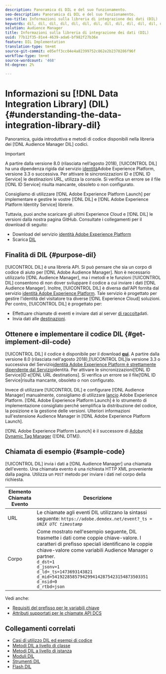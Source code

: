 ```yaml
---
description: Panoramica di DIL e del suo funzionamento.
seo-description: Panoramica di DIL e del suo funzionamento.
seo-title: Informazioni sulla libreria di integrazione dei dati (DIL)
keywords: dil, dil, dil, dil, dil, dil, dil, dil, dil, dil, dil, dil, dil, dil, dil, dil, dil, dil, dil, dil, dil, dil, dil, dil, dil, dil, dil, dil, dil, dil, dil, dil, dil, dil,
solution: Audience Manager
title: Informazioni sulla libreria di integrazione dei dati (DIL)
uuid: 77b12f35-81e4-4639-ada6-bf982f27b36e
feature: DIL Implementation
translation-type: tm+mt
source-git-commit: e05eff3cc04e4a82399752c862e2b2370286f96f
workflow-type: tm+mt
source-wordcount: '468'
ht-degree: 2%

---
```



# Informazioni su [!DNL Data Integration Library] (DIL){#understanding-the-data-integration-library-dil}

Panoramica, guida introduttiva e metodi di codice disponibili nella libreria dei [!DNL Audience Manager DIL] codici.

>[!IMPORTANT]
>
>A partire dalla versione 8.0 (rilasciata nell’agosto 2018), [!UICONTROL DIL] ha una dipendenza rigida dal servizio [identità](https://docs.adobe.com/content/help/en/id-service/using/home.html)Adobe Experience Platform, versione 3.3 o successiva. Per attivare le sincronizzazioni ID e [!DNL ID Service] le destinazioni URL, utilizza la console. Si verifica un errore se il file [!DNL ID Service] risulta mancante, obsoleto o non configurato.
>
>Consigliamo di utilizzare [!DNL Adobe Experience Platform Launch] per implementare e gestire le vostre [!DNL DIL] e [!DNL Adobe Experience Platform Identity Service] librerie.

Tuttavia, puoi anche scaricare gli ultimi  Experience Cloud e [!DNL DIL] le versioni dalla nostra pagina GitHub. Consultate i collegamenti per il download di seguito:

* Download del servizio [identità Adobe Experience Platform](https://github.com/Adobe-Marketing-Cloud/id-service/releases)
* Scarica [DIL](https://github.com/Adobe-Marketing-Cloud/dil/releases)

## Finalità di DIL {#purpose-dil}

[!UICONTROL DIL] è una libreria API. Si può pensare che sia un corpo di codice di aiuto per [!DNL Adobe Audience Manager]. Non è necessario utilizzarlo [!DNL Audience Manager], ma i metodi e le funzioni [!UICONTROL DIL] consentono di non dover sviluppare il codice a cui inviare i dati [!DNL Audience Manager]. Inoltre, [!UICONTROL DIL] è diversa dall&#39;API fornita dal servizio [identità Adobe Experience Platform](https://docs.adobe.com/content/help/en/id-service/using/home.html). Tale servizio è progettato per gestire l&#39;identità del visitatore tra diverse [!DNL Experience Cloud] soluzioni. Per contro, [!UICONTROL DIL] è progettato per:

* Effettuare chiamate di eventi e inviare dati al server [di raccolta](../reference/system-components/components-data-collection.md)dati.
* Invia dati alle [destinazioni](../features/destinations/destinations.md).

## Ottenere e implementare il codice DIL {#get-implement-dil-code}

[!UICONTROL DIL] il codice è disponibile per il download **[qui](https://github.com/Adobe-Marketing-Cloud/dil/releases)**. A partire dalla versione 8.0 (rilasciata nell&#39;agosto 2018),[!UICONTROL DIL]la versione 3.3 o successiva del Servizio[identità Adobe Experience Platform è strettamente dipendente dal Servizio](https://docs.adobe.com/content/help/en/id-service/using/home.html)identità. Per attivare le sincronizzazioni[!DNL ID Service]ID e[!DNL URL destinations]. Si verifica un errore se il file[!DNL ID Service]risulta mancante, obsoleto o non configurato.

Invece di utilizzare [!UICONTROL DIL] e configurare [!DNL Audience Manager] manualmente, consigliamo di utilizzare [lancio](https://docs.adobelaunch.com/) Adobe Experience Platform. [!DNL Adobe Experience Platform Launch] è lo strumento di implementazione consigliato perché semplifica la distribuzione del codice, la posizione e la gestione delle versioni. Ulteriori informazioni sull&#39;estensione [](https://docs.adobelaunch.com/extension-reference/web/adobe-audience-manager-extension) Audience Manager in [!DNL Adobe Experience Platform Launch].

[!DNL Adobe Experience Platform Launch] è il successore di [Adobe Dynamic Tag Manager](https://docs.adobe.com/content/help/en/dtm/using/c-overview.html) ([!DNL DTM]).

## Chiamata di esempio {#sample-code}

[!UICONTROL DIL] invia i dati a [!DNL Audience Manager] una chiamata dell&#39;evento. Una chiamata evento è una richiesta HTTP XML proveniente dalla pagina. Utilizza un `POST` metodo per inviare i dati nel corpo della richiesta.

| Elemento Chiamata Evento | Descrizione |
|--- |--- |
| URL | Le chiamate agli eventi DIL utilizzano la sintassi seguente: `https://adobe.demdex.net/event?_ts =` *`UNIX UTC timestamp`* |
| Corpo | Come mostrato nell&#39;esempio seguente, DIL trasmette i dati come coppie chiave-valore. I caratteri di prefisso speciali identificano le coppie chiave-valore come  variabili Audience Manager o partner.<br>`d_dst=1`<br>`d_jsonv=1`<br>`d_ld=_ts=1473693143821`<br>`d_mid=54192285857942994142875423154873503351`<br>`d_nsid=0`<br>`d_rtbd=json`<br> |

Vedi anche:
* [Requisiti del prefisso per le variabili chiave](../features/traits/trait-variable-prefixes.md)
* [Attributi supportati per le chiamate API DCS](../api/dcs-intro/dcs-api-reference/dcs-keys.md)

## Collegamenti correlati

* [Casi di utilizzo DIL ed esempi di codice](/help/using/dil/dil-use-cases.md)
* [Metodi DIL a livello di classe](/help/using/dil/dil-class-overview/dil-start.md)
* [Metodi DIL a livello di istanza](/help/using/dil/dil-instance-methods.md)
* [Moduli DIL](/help/using/dil/dil-modules.md)
* [Strumenti DIL](/help/using/dil/dil-tools.md)
* [Flash DIL](/help/using/dil/dil-flash.md)